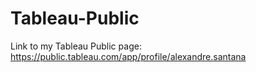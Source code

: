# Tableau-Public

Link to my Tableau Public page: https://public.tableau.com/app/profile/alexandre.santana
